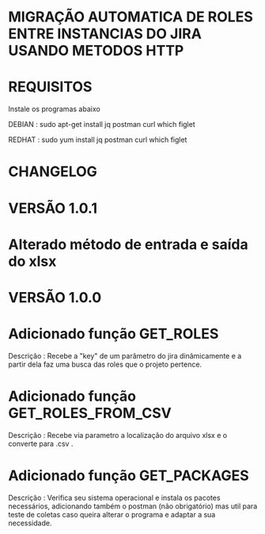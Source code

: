 # MIGRAÇÃO AUTOMATICA DE ROLES ENTRE INSTANCIAS DO JIRA USANDO METODOS HTTP

# REQUISITOS

Instale os programas abaixo

DEBIAN : sudo apt-get install jq postman curl which figlet

REDHAT : sudo yum install jq postman curl which figlet

# CHANGELOG

# VERSÃO 1.0.1
# Alterado método de entrada e saída do xlsx


# VERSÃO 1.0.0

# Adicionado função GET_ROLES

Descrição : Recebe a "key" de um parâmetro do jira dinâmicamente e a partir dela faz uma busca das roles que o projeto pertence.

# Adicionado função GET_ROLES_FROM_CSV

Descrição : Recebe via parametro a localização do arquivo xlsx e o converte para .csv .

# Adicionado função GET_PACKAGES

Descrição : Verifica seu sistema operacional e instala os pacotes necessários, adicionando também o postman (não obrigatório) mas util para teste de coletas caso queira alterar o programa e adaptar a sua necessidade.